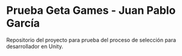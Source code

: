 # Prueba Geta Games - Juan Pablo García
Repositorio del proyecto para prueba del proceso de selección para desarrollador en Unity.
